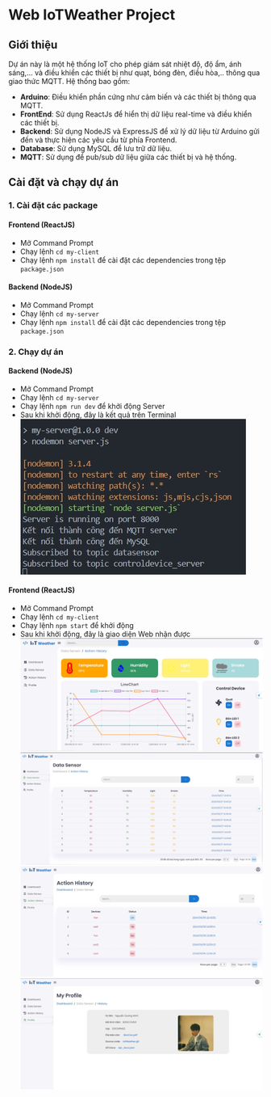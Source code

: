 # Web IoTWeather Project

## Giới thiệu
Dự án này là một hệ thống IoT cho phép giám sát nhiệt độ, độ ẩm, ánh sáng,... và điều khiển các thiết bị như quạt, bóng đèn, điều hòa,.. thông qua giao thức MQTT. Hệ thống bao gồm:

- **Arduino**: Điều khiển phần cứng như cảm biến và các thiết bị thông qua MQTT.
- **FrontEnd**: Sử dụng ReactJs để hiển thị dữ liệu real-time và điều khiển các thiết bị.
- **Backend**: Sử dụng NodeJS và ExpressJS để xử lý dữ liệu từ Arduino gửi đến và thực hiện các yêu cầu từ phía Frontend.
- **Database**: Sử dụng MySQL để lưu trữ dữ liệu.
- **MQTT**: Sử dụng để pub/sub dữ liệu giữa các thiết bị và hệ thống.

## Cài đặt và chạy dự án
### 1. Cài đặt các package

#### Frontend (ReactJS)
- Mở Command Prompt
- Chạy lệnh `cd my-client`
- Chạy lệnh `npm install` để cài đặt các dependencies trong tệp `package.json`

#### Backend (NodeJS)
- Mở Command Prompt
- Chạy lệnh `cd my-server`
- Chạy lệnh `npm install` để cài đặt các dependencies trong tệp `package.json`

### 2. Chạy dự án

#### Backend (NodeJS)
- Mở Command Prompt
- Chạy lệnh `cd my-server`
- Chạy lệnh `npm run dev` để khởi động Server
- Sau khi khởi động, đây là kết quả trên Terminal
![Giao diện Server](./images/start_server.jpg "Giao diện Server")

#### Frontend (ReactJS)
- Mở Command Prompt 
- Chạy lệnh `cd my-client`
- Chạy lệnh `npm start` để khởi động 
- Sau khi khởi động, đây là giao diện Web nhận được
![Giao diện Dashboard](./images/dashboard.jpg "Giao diện Dashboard")
![Giao diện Data Sensor](./images/datasensor.jpg "Giao diện Data Sensor")
![Giao diện Action History](./images/history.jpg "Giao diện Action History")
![Giao diện Profile](./images/profile.jpg "Giao diện Profile")